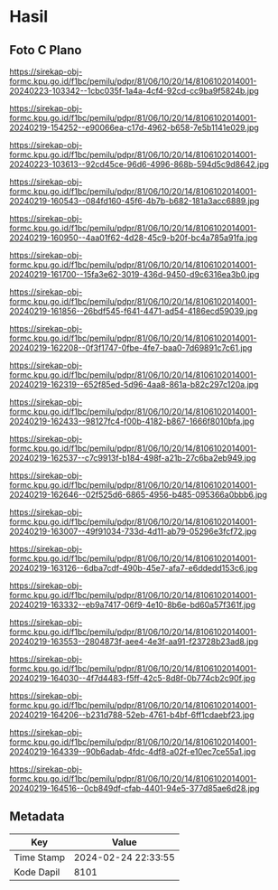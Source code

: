 # Hasil

## Foto C Plano

https://sirekap-obj-formc.kpu.go.id/f1bc/pemilu/pdpr/81/06/10/20/14/8106102014001-20240223-103342--1cbc035f-1a4a-4cf4-92cd-cc9ba9f5824b.jpg

https://sirekap-obj-formc.kpu.go.id/f1bc/pemilu/pdpr/81/06/10/20/14/8106102014001-20240219-154252--e90066ea-c17d-4962-b658-7e5b1141e029.jpg

https://sirekap-obj-formc.kpu.go.id/f1bc/pemilu/pdpr/81/06/10/20/14/8106102014001-20240223-103613--92cd45ce-96d6-4996-868b-594d5c9d8642.jpg

https://sirekap-obj-formc.kpu.go.id/f1bc/pemilu/pdpr/81/06/10/20/14/8106102014001-20240219-160543--084fd160-45f6-4b7b-b682-181a3acc6889.jpg

https://sirekap-obj-formc.kpu.go.id/f1bc/pemilu/pdpr/81/06/10/20/14/8106102014001-20240219-160950--4aa01f62-4d28-45c9-b20f-bc4a785a91fa.jpg

https://sirekap-obj-formc.kpu.go.id/f1bc/pemilu/pdpr/81/06/10/20/14/8106102014001-20240219-161700--15fa3e62-3019-436d-9450-d9c6316ea3b0.jpg

https://sirekap-obj-formc.kpu.go.id/f1bc/pemilu/pdpr/81/06/10/20/14/8106102014001-20240219-161856--26bdf545-f641-4471-ad54-4186ecd59039.jpg

https://sirekap-obj-formc.kpu.go.id/f1bc/pemilu/pdpr/81/06/10/20/14/8106102014001-20240219-162208--0f3f1747-0fbe-4fe7-baa0-7d69891c7c61.jpg

https://sirekap-obj-formc.kpu.go.id/f1bc/pemilu/pdpr/81/06/10/20/14/8106102014001-20240219-162319--652f85ed-5d96-4aa8-861a-b82c297c120a.jpg

https://sirekap-obj-formc.kpu.go.id/f1bc/pemilu/pdpr/81/06/10/20/14/8106102014001-20240219-162433--98127fc4-f00b-4182-b867-1666f8010bfa.jpg

https://sirekap-obj-formc.kpu.go.id/f1bc/pemilu/pdpr/81/06/10/20/14/8106102014001-20240219-162537--c7c9913f-b184-498f-a21b-27c6ba2eb949.jpg

https://sirekap-obj-formc.kpu.go.id/f1bc/pemilu/pdpr/81/06/10/20/14/8106102014001-20240219-162646--02f525d6-6865-4956-b485-095366a0bbb6.jpg

https://sirekap-obj-formc.kpu.go.id/f1bc/pemilu/pdpr/81/06/10/20/14/8106102014001-20240219-163007--49f91034-733d-4d11-ab79-05296e3fcf72.jpg

https://sirekap-obj-formc.kpu.go.id/f1bc/pemilu/pdpr/81/06/10/20/14/8106102014001-20240219-163126--6dba7cdf-490b-45e7-afa7-e6ddedd153c6.jpg

https://sirekap-obj-formc.kpu.go.id/f1bc/pemilu/pdpr/81/06/10/20/14/8106102014001-20240219-163332--eb9a7417-06f9-4e10-8b6e-bd60a57f361f.jpg

https://sirekap-obj-formc.kpu.go.id/f1bc/pemilu/pdpr/81/06/10/20/14/8106102014001-20240219-163553--2804873f-aee4-4e3f-aa91-f23728b23ad8.jpg

https://sirekap-obj-formc.kpu.go.id/f1bc/pemilu/pdpr/81/06/10/20/14/8106102014001-20240219-164030--4f7d4483-f5ff-42c5-8d8f-0b774cb2c90f.jpg

https://sirekap-obj-formc.kpu.go.id/f1bc/pemilu/pdpr/81/06/10/20/14/8106102014001-20240219-164206--b231d788-52eb-4761-b4bf-6ff1cdaebf23.jpg

https://sirekap-obj-formc.kpu.go.id/f1bc/pemilu/pdpr/81/06/10/20/14/8106102014001-20240219-164339--90b6adab-4fdc-4df8-a02f-e10ec7ce55a1.jpg

https://sirekap-obj-formc.kpu.go.id/f1bc/pemilu/pdpr/81/06/10/20/14/8106102014001-20240219-164516--0cb849df-cfab-4401-94e5-377d85ae6d28.jpg


## Metadata

| Key        | Value               |
| ---------- | ------------------- |
| Time Stamp | 2024-02-24 22:33:55 |
| Kode Dapil | 8101                |



